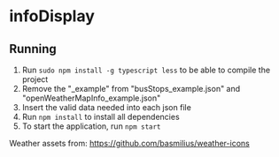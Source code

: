 # infoDisplay

## Running
1. Run `sudo npm install -g typescript less` to be able to compile the project
1. Remove the "_example" from "busStops_example.json" and "openWeatherMapInfo_example.json"
1. Insert the valid data needed into each json file
1. Run `npm install` to install all dependencies
1. To start the application, run `npm start`

Weather assets from: https://github.com/basmilius/weather-icons